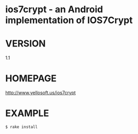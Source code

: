 # ios7crypt - an Android implementation of IOS7Crypt

# VERSION

1.1

# HOMEPAGE

http://www.yellosoft.us/ios7crypt

# EXAMPLE

	$ rake install
